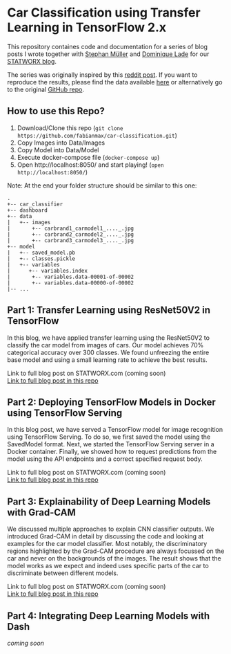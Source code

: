 # Car Classification using Transfer Learning in TensorFlow 2.x

This repository containes code and documentation for a series of blog posts I wrote together with [Stephan Müller](https://github.com/mueller-stephan) and [Dominique Lade](https://github.com/DominiqueLade) for our [STATWORX blog](https://www.statworx.com/de/blog).

The series was originally inspired by this [reddit post](https://www.reddit.com/r/MachineLearning/comments/ek5zwv/p_64000_pictures_of_cars_labeled_by_make_model/?utm_source=share&utm_medium=ios_app&utm_name=iossmf). If you want to reproduce the results, please find the data available [here](https://drive.google.com/file/d/1TQQuT60bddyeGBVfwNOk6nxYavxQdZJD/view) or alternatively go to the original [GitHub repo](https://github.com/nicolas-gervais/predicting-car-price-from-scraped-data/tree/master/picture-scraper).   

## How to use this Repo?
1. Download/Clone this repo (`git clone https://github.com/fabianmax/car-classification.git`)
2. Copy Images into Data/Images
3. Copy Model into Data/Model
4. Execute docker-compose file (`docker-compose up`)
5. Open http://localhost:8050/ and start playing! (`open http://localhost:8050/`)

Note: At the end your folder structure should be similar to this one:

```
.
+-- car_classifier
+-- dashboard
+-- data   
|   +-- images
|       +-- carbrand1_carmodel1_...._.jpg
|       +-- carbrand2_carmodel2_...._.jpg
|       +-- carbrand3_carmodel3_...._.jpg
+-- model
|   +-- saved_model.pb
|   +-- classes.pickle
|   +-- variables
|      +-- variables.index
|       +-- variables.data-00001-of-00002
|       +-- variables.data-00000-of-00002
|-- ...
```

## Part 1: Transfer Learning using ResNet50V2 in TensorFlow

In this blog, we have applied transfer learning using the ResNet50V2 to classify the car model from images of cars. Our model achieves 70% categorical accuracy over 300 classes. We found unfreezing the entire base model and using a small learning rate to achieve the best results.

Link to full blog post on STATWORX.com (coming soon)  
[Link to full blog post in this repo](https://github.com/fabianmax/car-classification/blob/master/blog/Blog_Part_1_Transfer_Learning_with_ResNet.md)

## Part 2: Deploying TensorFlow Models in Docker using TensorFlow Serving

In this blog post, we have served a TensorFlow model for image recognition using TensorFlow Serving. To do so, we first saved the model using the SavedModel format. Next, we started the TensorFlow Serving server in a Docker container. Finally, we showed how to request predictions from the model using the API endpoints and a correct specified request body.

Link to full blog post on STATWORX.com (coming soon)  
[Link to full blog post in this repo](https://github.com/fabianmax/car-classification/blob/master/blog/Blog_Part_2_Deploying_TensorFlow_Models_in_Docker_using_TensorFlow_Serving.md)

## Part 3: Explainability of Deep Learning Models with Grad-CAM

We discussed multiple approaches to explain CNN classifier outputs. We introduced Grad-CAM in detail by discussing the code and looking at examples for the car model classifier. Most notably, the discriminatory regions highlighted by the Grad-CAM procedure are always focussed on the car and never on the backgrounds of the images. The result shows that the model works as we expect and indeed uses specific parts of the car to discriminate between different models.

Link to full blog post on STATWORX.com (coming soon)   
[Link to full blog post in this repo](https://github.com/fabianmax/car-classification/blob/master/blog/Blog_Part_3_Explainable_AI_for_Computer_Vision.md)

## Part 4: Integrating Deep Learning Models with Dash

*coming soon*
